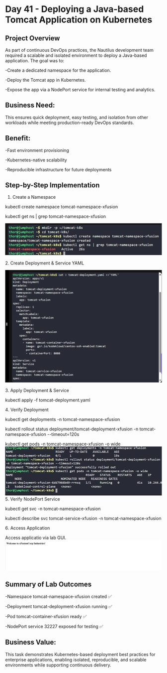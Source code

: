 # Day 41 - Deploying a Java-based Tomcat Application on Kubernetes

## Project Overview
As part of continuous DevOps practices, the Nautilus development team required a scalable and isolated environment to deploy a Java-based application. The goal was to:

-Create a dedicated namespace for the application.

-Deploy the Tomcat app in Kubernetes.

-Expose the app via a NodePort service for internal testing and analytics.

## Business Need:
This ensures quick deployment, easy testing, and isolation from other workloads while meeting production-ready DevOps standards.

## Benefit:
-Fast environment provisioning

-Kubernetes-native scalability

-Reproducible infrastructure for future deployments

## Step-by-Step Implementation
1. Create a Namespace

kubectl create namespace tomcat-namespace-xfusion

kubectl get ns | grep tomcat-namespace-xfusion

![Screenshot](screenshots/namespace.png)

2️. Create Deployment & Service YAML

![Screenshot](screenshots/yaml.png)

3️. Apply Deployment & Service

kubectl apply -f tomcat-deployment.yaml

4️. Verify Deployment

kubectl get deployments -n tomcat-namespace-xfusion

kubectl rollout status deployment/tomcat-deployment-xfusion -n tomcat-namespace-xfusion --timeout=120s

kubectl get pods -n tomcat-namespace-xfusion -o wide
![Screenshot](screenshots/pods_status.png)
5️. Verify NodePort Service

kubectl get svc -n tomcat-namespace-xfusion

kubectl describe svc tomcat-service-xfusion -n tomcat-namespace-xfusion

6️. Access Application

Access applicatio  via lab GUI.
![Screenshot](screenshots/tomcat_app.png)

## Summary of Lab Outcomes
-Namespace tomcat-namespace-xfusion created ✅

-Deployment tomcat-deployment-xfusion running ✅

-Pod tomcat-container-xfusion ready ✅

-NodePort service 32227 exposed for testing ✅

## Business Value:
This task demonstrates Kubernetes-based deployment best practices for enterprise applications, enabling isolated, reproducible, and scalable environments while supporting continuous delivery.
